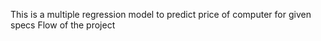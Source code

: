 This is a multiple regression model to predict price of computer for given specs
Flow of the project
